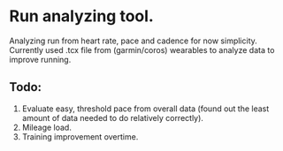 # Run analyzing tool.
Analyzing run from heart rate, pace and cadence for now simplicity.
Currently used .tcx file from (garmin/coros) wearables to analyze data to improve running.

## Todo:
1. Evaluate easy, threshold pace from overall data (found out the least amount of data needed to do relatively correctly).
2. Mileage load.
3. Training improvement overtime.